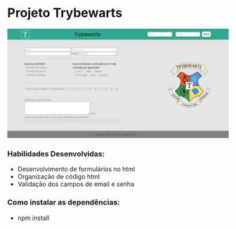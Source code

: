 <h1>Projeto Trybewarts</h1>

<img src="./images/T08.png" />

<h3>Habilidades Desenvolvidas:</h3>
<ul>
  <li>Desenvolvimento de formulários no html</li>
  <li>Organização de código html</li>
  <li>Validação dos campos de email e senha</li>
</ul>

<h3>Como instalar as dependências:</h3>
<ul>
  <li>npm install</li>
</ul>

